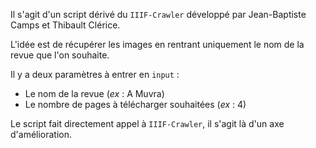Il s'agit d'un script dérivé du `IIIF-Crawler` développé par Jean-Baptiste Camps et Thibault Clérice.

L'idée est de récupérer les images en rentrant uniquement le nom de la revue que l'on souhaite.

Il y a deux paramètres à entrer en `input` :
- Le nom de la revue (*ex* : A Muvra)
- Le nombre de pages à télécharger souhaitées (*ex* : 4)

Le script fait directement appel à `IIIF-Crawler`, il s'agit là d'un axe d'amélioration.